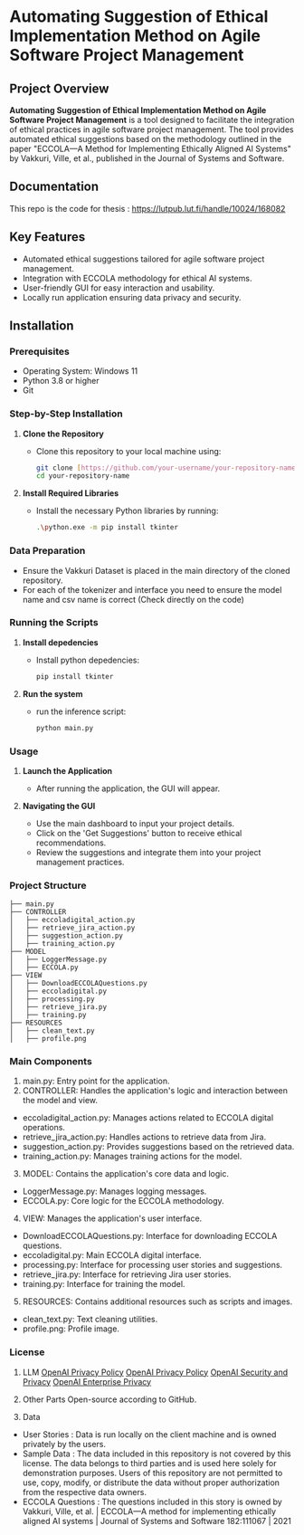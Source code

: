 # Automating Suggestion of Ethical Implementation Method on Agile Software Project Management

## Project Overview
**Automating Suggestion of Ethical Implementation Method on Agile Software Project Management** is a tool designed to facilitate the integration of ethical practices in agile software project management. The tool provides automated ethical suggestions based on the methodology outlined in the paper "ECCOLA—A Method for Implementing Ethically Aligned AI Systems" by Vakkuri, Ville, et al., published in the Journal of Systems and Software.

## Documentation
This repo is the code for thesis : https://lutpub.lut.fi/handle/10024/168082

## Key Features
- Automated ethical suggestions tailored for agile software project management.
- Integration with ECCOLA methodology for ethical AI systems.
- User-friendly GUI for easy interaction and usability.
- Locally run application ensuring data privacy and security.

## Installation

### Prerequisites
- Operating System: Windows 11
- Python 3.8 or higher
- Git

### Step-by-Step Installation

1. **Clone the Repository**
   - Clone this repository to your local machine using:
     ```bash
     git clone [https://github.com/your-username/your-repository-name.git](https://github.com/cinapr/ECCOLA_AutomatedSuggestion_GUI.git)
     cd your-repository-name
     ```

2. **Install Required Libraries**
   - Install the necessary Python libraries by running:
     ```bash
     .\python.exe -m pip install tkinter
     ```

### Data Preparation

- Ensure the Vakkuri Dataset is placed in the main directory of the cloned repository.
- For each of the tokenizer and interface you need to ensure the model name and csv name is correct (Check directly on the code)

### Running the Scripts 
1. **Install depedencies**
   - Install python depedencies:
     ```bash
     pip install tkinter
     ```
     
2. **Run the system**
   - run the inference script:
     ```bash
     python main.py
     ```

### Usage
1. **Launch the Application**
   - After running the application, the GUI will appear.
     
2. **Navigating the GUI**
   - Use the main dashboard to input your project details.
   - Click on the 'Get Suggestions' button to receive ethical recommendations.
   - Review the suggestions and integrate them into your project management practices.


### Project Structure

```plaintext
├── main.py
├── CONTROLLER
│   ├── eccoladigital_action.py
│   ├── retrieve_jira_action.py
│   ├── suggestion_action.py
│   ├── training_action.py
├── MODEL
│   ├── LoggerMessage.py
│   ├── ECCOLA.py
├── VIEW
│   ├── DownloadECCOLAQuestions.py
│   ├── eccoladigital.py
│   ├── processing.py
│   ├── retrieve_jira.py
│   ├── training.py
├── RESOURCES
│   ├── clean_text.py
│   ├── profile.png
```


### Main Components
1. main.py: Entry point for the application.
2. CONTROLLER: Handles the application's logic and interaction between the model and view.
- eccoladigital_action.py: Manages actions related to ECCOLA digital operations.
- retrieve_jira_action.py: Handles actions to retrieve data from Jira.
- suggestion_action.py: Provides suggestions based on the retrieved data.
- training_action.py: Manages training actions for the model.
3. MODEL: Contains the application's core data and logic.
- LoggerMessage.py: Manages logging messages.
- ECCOLA.py: Core logic for the ECCOLA methodology.
4. VIEW: Manages the application's user interface.
- DownloadECCOLAQuestions.py: Interface for downloading ECCOLA questions.
- eccoladigital.py: Main ECCOLA digital interface.
- processing.py: Interface for processing user stories and suggestions.
- retrieve_jira.py: Interface for retrieving Jira user stories.
- training.py: Interface for training the model.
5. RESOURCES: Contains additional resources such as scripts and images.
- clean_text.py: Text cleaning utilities.
- profile.png: Profile image.
     

### License
1. LLM
[OpenAI Privacy Policy](https://privacy.openai.com/policies) 
[OpenAI Privacy Policy](https://openai.com/policies/privacy-policy/)
[OpenAI Security and Privacy](https://openai.com/security-and-privacy/)
[OpenAI Enterprise Privacy](https://openai.com/enterprise-privacy/)

2. Other Parts
Open-source according to GitHub.

3. Data
- User Stories : Data is run locally on the client machine and is owned privately by the users.
- Sample Data : The data included in this repository is not covered by this license. The data belongs to third parties and is used here solely for demonstration purposes. Users of this repository are not permitted to use, copy, modify, or distribute the data without proper authorization from the respective data owners.
- ECCOLA Questions : The questions included in this story is owned by Vakkuri, Ville, et al. | ECCOLA—A method for implementing ethically aligned AI systems | Journal of Systems and Software 182:111067 | 2021

